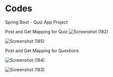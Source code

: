 # Codes
Spring Boot - Quiz App Project

Post and Get Mapping for Quiz
![Screenshot (182)](https://github.com/Rohith2050/Codes/assets/87187293/72b97c45-978d-474d-abaf-50d0bc63d4b7)

![Screenshot (185)](https://github.com/Rohith2050/Codes/assets/87187293/a8c860ff-3d61-4a8f-868a-ecbdf3c32396)

Post and Get Mapping for Questions

![Screenshot (184)](https://github.com/Rohith2050/Codes/assets/87187293/fd29477d-0bd2-4bb7-87aa-a13bddc25f8b)

![Screenshot (183)](https://github.com/Rohith2050/Codes/assets/87187293/61f0a932-e506-484b-ae43-97b423ff75a2)
